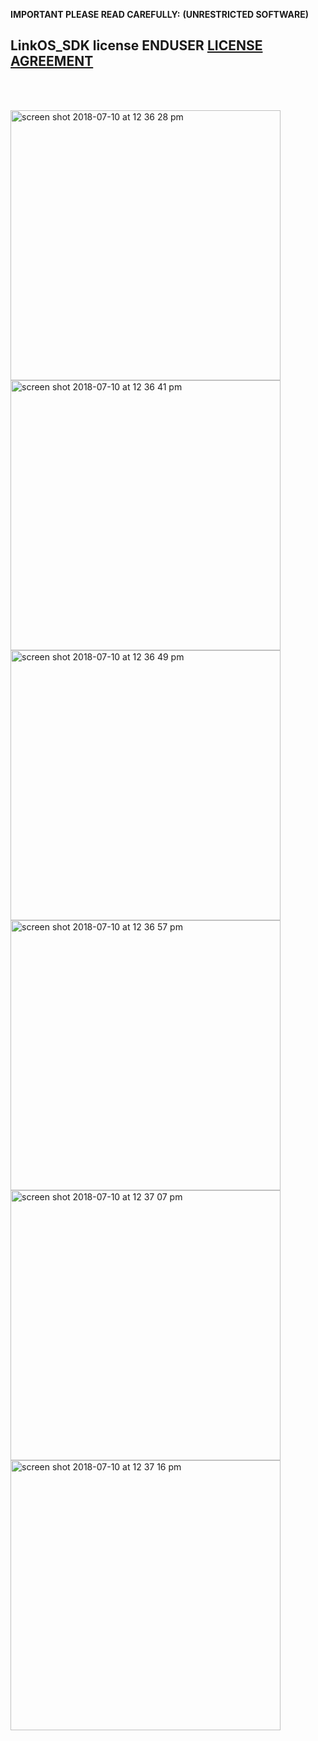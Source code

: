 **IMPORTANT PLEASE READ CAREFULLY:**
**(UNRESTRICTED SOFTWARE)** 
##  LinkOS_SDK license ENDUSER [LICENSE AGREEMENT](http://link-os.github.io/Zebra_SDK_EULA.pdf)
<br/>
<br/>

<p float="left">

<img width="432" height=”600” alt="screen shot 2018-07-10 at 12 36 28 pm" src="https://user-images.githubusercontent.com/41017424/42527389-219f00ce-843e-11e8-89b6-2b009aa83f3c.png">
<img width="432" height=”600” alt="screen shot 2018-07-10 at 12 36 41 pm" src="https://user-images.githubusercontent.com/41017424/42527391-2264b210-843e-11e8-9dae-f4cba17765e7.png">
<img width="432" height=”600” alt="screen shot 2018-07-10 at 12 36 49 pm" src="https://user-images.githubusercontent.com/41017424/42527392-23716982-843e-11e8-86dc-bad790261297.png">
<img width="432" height=”600” alt="screen shot 2018-07-10 at 12 36 57 pm" src="https://user-images.githubusercontent.com/41017424/42527394-246d7fd8-843e-11e8-9128-e63415bd48d1.png">
<img width="432" height=”600” alt="screen shot 2018-07-10 at 12 37 07 pm" src="https://user-images.githubusercontent.com/41017424/42527395-25508c7e-843e-11e8-9ac9-0683feaf2e9f.png">
<img width="432" height=”600” alt="screen shot 2018-07-10 at 12 37 16 pm" src="https://user-images.githubusercontent.com/41017424/42527399-26588c66-843e-11e8-8abd-2d6c9b0a1f0f.png">

</p>
